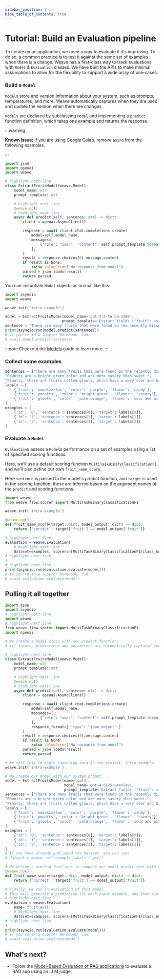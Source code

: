 ```yaml
---
sidebar_position: 2
hide_table_of_contents: true
---
```


# Tutorial: Build an Evaluation pipeline

To iterate on an application, we need a way to evaluate if it's improving. To do so, a common practice is to test it against the same set of examples when there is a change. Weave has a first-class way to track evaluations with `Model` & `Evaluation` classes. We have built the APIs to make minimal assumptions to allow for the flexibility to support a wide array of use-cases.

### Build a `Model`

`Model`s store and version information about your system, such as prompts, temperatures, and more.
Weave automatically captures when they are used and update the version when there are changes.

`Model`s are declared by subclassing `Model` and implementing a `predict` function definition, which takes one example and returns the response.

:::warning

**Known Issue**: If you are using Google Colab, remove `async` from the following examples.

:::

```python
import json
import openai
import weave

# highlight-next-line
class ExtractFruitsModel(weave.Model):
    model_name: str
    prompt_template: str

    # highlight-next-line
    @weave.op()
    # highlight-next-line
    async def predict(self, sentence: str) -> dict:
        client = openai.AsyncClient()

        response = await client.chat.completions.create(
            model=self.model_name,
            messages=[
                {"role": "user", "content": self.prompt_template.format(sentence=sentence)}
            ],
        )
        result = response.choices[0].message.content
        if result is None:
            raise ValueError("No response from model")
        parsed = json.loads(result)
        return parsed
```

You can instantiate `Model` objects as normal like this:

```python
import asyncio
import weave

weave.init('intro-example')

model = ExtractFruitsModel(model_name='gpt-3.5-turbo-1106',
                          prompt_template='Extract fields ("fruit": <str>, "color": <str>, "flavor": <str>) from the following text, as json: {sentence}')
sentence = "There are many fruits that were found on the recently discovered planet Goocrux. There are neoskizzles that grow there, which are purple and taste like candy."
print(asyncio.run(model.predict(sentence)))
# if you're in a Jupyter Notebook, run:
# await model.predict(sentence)
```

:::note
Checkout the [Models](/guides/core-types/models) guide to learn more.
:::

### Collect some examples

```python
sentences = ["There are many fruits that were found on the recently discovered planet Goocrux. There are neoskizzles that grow there, which are purple and taste like candy.",
"Pounits are a bright green color and are more savory than sweet.",
"Finally, there are fruits called glowls, which have a very sour and bitter taste which is acidic and caustic, and a pale orange tinge to them."]
labels = [
    {'fruit': 'neoskizzles', 'color': 'purple', 'flavor': 'candy'},
    {'fruit': 'pounits', 'color': 'bright green', 'flavor': 'savory'},
    {'fruit': 'glowls', 'color': 'pale orange', 'flavor': 'sour and bitter'}
]
examples = [
    {'id': '0', 'sentence': sentences[0], 'target': labels[0]},
    {'id': '1', 'sentence': sentences[1], 'target': labels[1]},
    {'id': '2', 'sentence': sentences[2], 'target': labels[2]}
]
```

### Evaluate a `Model`

`Evaluation`s assess a `Model`s performance on a set of examples using a list of specified scoring functions.

Here, we'll use a default scoring function `MultiTaskBinaryClassificationF1` and we'll also define our own `fruit_name_score`.

Here `sentence` is passed to the model's predict function, and `target` is used in the scoring function, these are inferred based on the argument names of the `predict` and scoring functions.

```python
import weave
from weave.flow.scorer import MultiTaskBinaryClassificationF1

weave.init('intro-example')

@weave.op()
def fruit_name_score(target: dict, model_output: dict) -> dict:
    return {'correct': target['fruit'] == model_output['fruit']}

# highlight-next-line
evaluation = weave.Evaluation(
    # highlight-next-line
    dataset=examples, scorers=[MultiTaskBinaryClassificationF1(class_names=["fruit", "color", "flavor"]), fruit_name_score],
# highlight-next-line
)
# highlight-next-line
print(asyncio.run(evaluation.evaluate(model)))
# if you're in a Jupyter Notebook, run:
# await evaluation.evaluate(model)
```

## Pulling it all together

```python
import json
import asyncio
# highlight-next-line
import weave
# highlight-next-line
from weave.flow.scorer import MultiTaskBinaryClassificationF1
import openai

# We create a model class with one predict function.
# All inputs, predictions and parameters are automatically captured for easy inspection.

# highlight-next-line
class ExtractFruitsModel(weave.Model):
    model_name: str
    prompt_template: str

    # highlight-next-line
    @weave.op()
    # highlight-next-line
    async def predict(self, sentence: str) -> dict:
        client = openai.AsyncClient()

        response = await client.chat.completions.create(
            model=self.model_name,
            messages=[
                {"role": "user", "content": self.prompt_template.format(sentence=sentence)}
            ],
            response_format={ "type": "json_object" }
        )
        result = response.choices[0].message.content
        if result is None:
            raise ValueError("No response from model")
        parsed = json.loads(result)
        return parsed

# We call init to begin capturing data in the project, intro-example.
weave.init('intro-example')

# We create our model with our system prompt.
model = ExtractFruitsModel(name='gpt4',
                           model_name='gpt-4-0125-preview',
                           prompt_template='Extract fields ("fruit": <str>, "color": <str>, "flavor") from the following text, as json: {sentence}')
sentences = ["There are many fruits that were found on the recently discovered planet Goocrux. There are neoskizzles that grow there, which are purple and taste like candy.",
"Pounits are a bright green color and are more savory than sweet.",
"Finally, there are fruits called glowls, which have a very sour and bitter taste which is acidic and caustic, and a pale orange tinge to them."]
labels = [
    {'fruit': 'neoskizzles', 'color': 'purple', 'flavor': 'candy'},
    {'fruit': 'pounits', 'color': 'bright green', 'flavor': 'savory'},
    {'fruit': 'glowls', 'color': 'pale orange', 'flavor': 'sour and bitter'}
]
examples = [
    {'id': '0', 'sentence': sentences[0], 'target': labels[0]},
    {'id': '1', 'sentence': sentences[1], 'target': labels[1]},
    {'id': '2', 'sentence': sentences[2], 'target': labels[2]}
]
# If you have already published the Dataset, you can run:
# dataset = weave.ref('example_labels').get()

# We define a scoring functions to compare our model predictions with a ground truth label.
@weave.op()
def fruit_name_score(target: dict, model_output: dict) -> dict:
    return {'correct': target['fruit'] == model_output['fruit']}

# Finally, we run an evaluation of this model.
# This will generate a prediction for each input example, and then score it with each scoring function.
# highlight-next-line
evaluation = weave.Evaluation(
    name='fruit_eval',
    # highlight-next-line
    dataset=examples, scorers=[MultiTaskBinaryClassificationF1(class_names=["fruit", "color", "flavor"]), fruit_name_score],
# highlight-next-line
)
print(asyncio.run(evaluation.evaluate(model)))
# if you're in a Jupyter Notebook, run:
# await evaluation.evaluate(model)
```

## What's next?

- Follow the [Model-Based Evaluation of RAG applications](/tutorial-rag) to evaluate a RAG app using an LLM judge.
